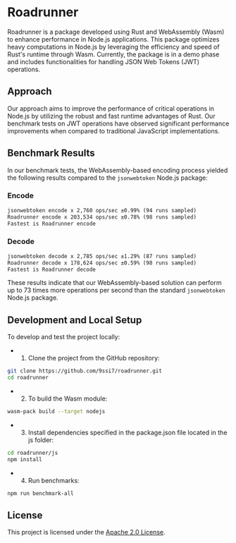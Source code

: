 # Roadrunner

Roadrunner is a package developed using Rust and WebAssembly (Wasm) to enhance performance in Node.js applications. This package optimizes heavy computations in Node.js by leveraging the efficiency and speed of Rust's runtime through Wasm. Currently, the package is in a demo phase and includes functionalities for handling JSON Web Tokens (JWT) operations.

## Approach

Our approach aims to improve the performance of critical operations in Node.js by utilizing the robust and fast runtime advantages of Rust. Our benchmark tests on JWT operations have observed significant performance improvements when compared to traditional JavaScript implementations.

## Benchmark Results

In our benchmark tests, the WebAssembly-based encoding process yielded the following results compared to the `jsonwebtoken` Node.js package:

### Encode

```txt
jsonwebtoken encode x 2,760 ops/sec ±0.99% (94 runs sampled)
Roadrunner encode x 203,534 ops/sec ±0.78% (98 runs sampled)
Fastest is Roadrunner encode
```

### Decode

```txt
jsonwebtoken decode x 2,785 ops/sec ±1.29% (87 runs sampled)
Roadrunner decode x 178,624 ops/sec ±0.59% (98 runs sampled)
Fastest is Roadrunner decode
```

These results indicate that our WebAssembly-based solution can perform up to 73 times more operations per second than the standard `jsonwebtoken` Node.js package.

## Development and Local Setup

To develop and test the project locally:

- 1. Clone the project from the GitHub repository:

```bash
git clone https://github.com/9ssi7/roadrunner.git
cd roadrunner
```

- 2. To build the Wasm module:

```bash
wasm-pack build --target nodejs
```

- 3. Install dependencies specified in the package.json file located in the js folder:

```bash
cd roadrunner/js
npm install
```

- 4. Run benchmarks:

```bash
npm run benchmark-all
```

## License

This project is licensed under the [Apache 2.0 License](./LICENSE).
